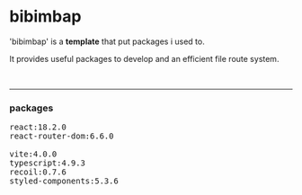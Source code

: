 # bibimbap


'bibimbap' is a <strong>template</strong> that put packages i used to.

It provides useful packages to develop and an efficient file route system.

</br>

--- 
### packages
<pre>
react:18.2.0
react-router-dom:6.6.0

vite:4.0.0
typescript:4.9.3
recoil:0.7.6
styled-components:5.3.6
</pre>